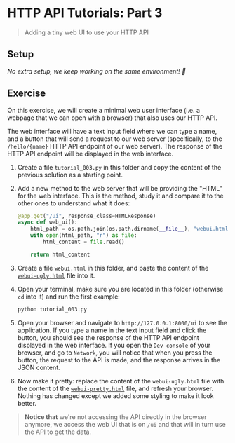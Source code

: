 # HTTP API Tutorials: Part 3

> Adding a tiny web UI to use your HTTP API

## Setup

*No extra setup, we keep working on the same environment! 🚀*

## Exercise

On this exercise, we will create a minimal web user interface (i.e. a webpage that we can open with a browser) that also uses our HTTP API.

The web interface will have a text input field where we can type a name, and a button that will send a request to our web server (specifically, to the `/hello/{name}` HTTP API endpoint of our web server). The response of the HTTP API endpoint will be displayed in the web interface.

1. Create a file `tutorial_003.py` in this folder and copy the content of the previous solution as a starting point.
2. Add a new method to the web server that will be providing the "HTML" for the web interface. This is the method, study it and compare it to the other ones to understand what it does:
    ```python
    @app.get("/ui", response_class=HTMLResponse)
    async def web_ui():
        html_path = os.path.join(os.path.dirname(__file__), "webui.html")
        with open(html_path, "r") as file:
            html_content = file.read()

        return html_content
    ```
3. Create a file `webui.html` in this folder, and paste the content of the [`webui-ugly.html`](./webui-ugly.html) file into it.

4. Open your terminal, make sure you are located in this folder (otherwise `cd` into it) and run the first example:

    ```bash
    python tutorial_003.py
    ```

5. Open your browser and navigate to `http://127.0.0.1:8000/ui` to see the application. If you type a name in the text input field and click the button, you should see the response of the HTTP API endpoint displayed in the web interface. If you open the `Dev console` of your browser, and go to `Network`, you will notice that when you press the button, the request to the API is made, and the response arrives in the JSON content.

6. Now make it pretty: replace the content of the `webui-ugly.html` file with the content of the [`webui-pretty.html`](./webui-pretty.html) file, and refresh your browser. Nothing has changed except we added some styling to make it look better.

> **Notice that** we're not accessing the API directly in the browser anymore, we access the web UI that is on `/ui` and that will in turn use the API to get the data.